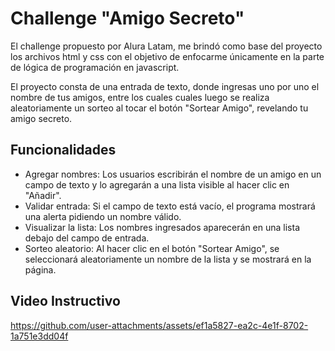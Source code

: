 <h1>Challenge "Amigo Secreto"</h1>

<p>El challenge propuesto por Alura Latam, me brindó como base del proyecto los archivos html y css con el objetivo de enfocarme únicamente en la parte de lógica de programación en javascript.</p>

<p>El proyecto consta de una entrada de texto, donde ingresas uno por uno el nombre de tus amigos, entre los cuales cuales luego se realiza aleatoriamente un sorteo al tocar el botón "Sortear Amigo", revelando tu amigo secreto.</p>

<h2>Funcionalidades</h2>

<ul>
<li>Agregar nombres: Los usuarios escribirán el nombre de un amigo en un campo de texto y lo agregarán a una lista visible al hacer clic en "Añadir".</li>
<li>Validar entrada: Si el campo de texto está vacío, el programa mostrará una alerta pidiendo un nombre válido.</li>
<li>Visualizar la lista: Los nombres ingresados aparecerán en una lista debajo del campo de entrada.</li>
<li>Sorteo aleatorio: Al hacer clic en el botón "Sortear Amigo", se seleccionará aleatoriamente un nombre de la lista y se mostrará en la página.</li>
</ul>

<h2>Video Instructivo</h2>


https://github.com/user-attachments/assets/ef1a5827-ea2c-4e1f-8702-1a751e3dd04f


